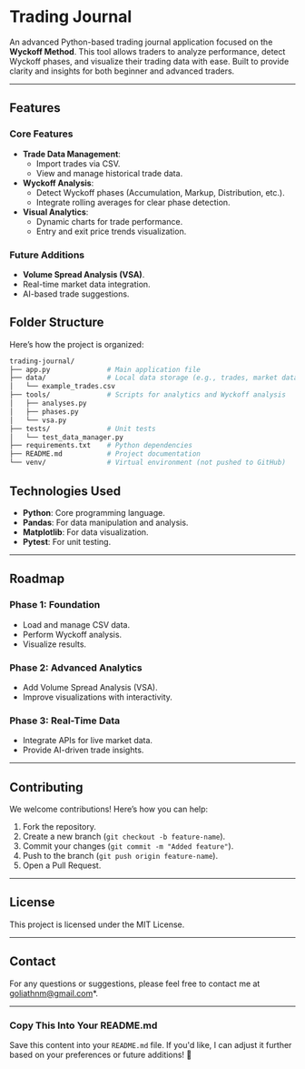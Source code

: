 # **Trading Journal**

An advanced Python-based trading journal application focused on the **Wyckoff Method**. This tool allows traders to analyze performance, detect Wyckoff phases, and visualize their trading data with ease. Built to provide clarity and insights for both beginner and advanced traders.

---

## **Features**

### **Core Features**

- **Trade Data Management**:
    - Import trades via CSV.
    - View and manage historical trade data.
- **Wyckoff Analysis**:
    - Detect Wyckoff phases (Accumulation, Markup, Distribution, etc.).
    - Integrate rolling averages for clear phase detection.
- **Visual Analytics**:
    - Dynamic charts for trade performance.
    - Entry and exit price trends visualization.

### **Future Additions**

- **Volume Spread Analysis (VSA)**.
- Real-time market data integration.
- AI-based trade suggestions.

## **Folder Structure**

Here’s how the project is organized:

```bash
trading-journal/
├── app.py              # Main application file
├── data/               # Local data storage (e.g., trades, market data)
│   └── example_trades.csv
├── tools/              # Scripts for analytics and Wyckoff analysis
│   ├── analyses.py
│   ├── phases.py
│   └── vsa.py
├── tests/              # Unit tests
│   └── test_data_manager.py
├── requirements.txt    # Python dependencies
├── README.md           # Project documentation
└── venv/               # Virtual environment (not pushed to GitHub)

```

## **Technologies Used**

- **Python**: Core programming language.
- **Pandas**: For data manipulation and analysis.
- **Matplotlib**: For data visualization.
- **Pytest**: For unit testing.

---

## **Roadmap**

### Phase 1: Foundation

- Load and manage CSV data.
- Perform Wyckoff analysis.
- Visualize results.

### Phase 2: Advanced Analytics

- Add Volume Spread Analysis (VSA).
- Improve visualizations with interactivity.

### Phase 3: Real-Time Data

- Integrate APIs for live market data.
- Provide AI-driven trade insights.

---

## **Contributing**

We welcome contributions! Here’s how you can help:

1. Fork the repository.
2. Create a new branch (`git checkout -b feature-name`).
3. Commit your changes (`git commit -m "Added feature"`).
4. Push to the branch (`git push origin feature-name`).
5. Open a Pull Request.

---

## **License**

This project is licensed under the MIT License.

---

## **Contact**

For any questions or suggestions, please feel free to contact me at goliathnm@gmail.com*.

---

### **Copy This Into Your README.md**

Save this content into your `README.md` file. If you'd like, I can adjust it further based on your preferences or future additions! 🚀